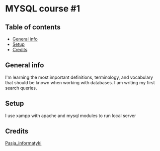 # MYSQL course #1

## Table of contents
* [General info](#general-info)
* [Setup](#setup)
* [Credits](#credits)


## General info
I'm learning the most important definitions, terminology, and vocabulary that should be known when working with databases. I am writing my first search queries.

## Setup
I use xampp with apache and mysql modules to run local server

## Credits
[Pasja_informatyki](https://www.youtube.com/c/Pasjainformatykitutoriale)